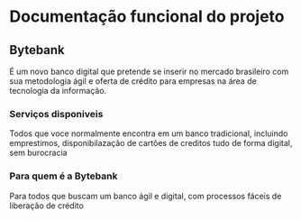 # Documentação funcional do projeto

## Bytebank
É um novo banco digital que pretende se inserir no mercado brasileiro com sua metodologia ágil e  oferta de crédito para empresas na área de tecnologia da informação.

### Serviços disponiveis
Todos que voce normalmente encontra em um banco tradicional, incluindo emprestimos, disponibilazação de cartões de creditos tudo de forma digital, sem burocracia

### Para quem é a Bytebank
Para todos que buscam um banco ágil e digital, com processos fáceis de liberação de crédito
